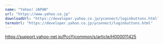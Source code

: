 ```yaml
---
name: "Yahoo! JAPAN"
url: "https://www.yahoo.co.jp"
downloadUrl: "https://developer.yahoo.co.jp/yconnect/loginbuttons.html"
termsUrl: "https://developer.yahoo.co.jp/yconnect/loginbuttons.html"
---
```


https://support.yahoo-net.jp/PccYjcommon/s/article/H000011425
